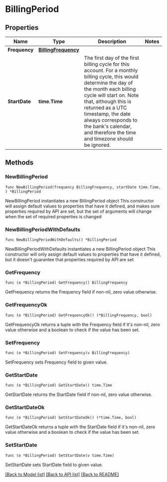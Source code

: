 # BillingPeriod

## Properties

Name | Type | Description | Notes
------------ | ------------- | ------------- | -------------
**Frequency** | [**BillingFrequency**](BillingFrequency.md) |  | 
**StartDate** | **time.Time** | The first day of the first billing cycle for this account. For a monthly billing cycle, this would determine the day of the month each billing cycle will start on. Note that, although this is returned as a UTC timestamp, the date always corresponds to the bank&#39;s calendar, and therefore the time and timezone should be ignored.  | 

## Methods

### NewBillingPeriod

`func NewBillingPeriod(frequency BillingFrequency, startDate time.Time, ) *BillingPeriod`

NewBillingPeriod instantiates a new BillingPeriod object
This constructor will assign default values to properties that have it defined,
and makes sure properties required by API are set, but the set of arguments
will change when the set of required properties is changed

### NewBillingPeriodWithDefaults

`func NewBillingPeriodWithDefaults() *BillingPeriod`

NewBillingPeriodWithDefaults instantiates a new BillingPeriod object
This constructor will only assign default values to properties that have it defined,
but it doesn't guarantee that properties required by API are set

### GetFrequency

`func (o *BillingPeriod) GetFrequency() BillingFrequency`

GetFrequency returns the Frequency field if non-nil, zero value otherwise.

### GetFrequencyOk

`func (o *BillingPeriod) GetFrequencyOk() (*BillingFrequency, bool)`

GetFrequencyOk returns a tuple with the Frequency field if it's non-nil, zero value otherwise
and a boolean to check if the value has been set.

### SetFrequency

`func (o *BillingPeriod) SetFrequency(v BillingFrequency)`

SetFrequency sets Frequency field to given value.


### GetStartDate

`func (o *BillingPeriod) GetStartDate() time.Time`

GetStartDate returns the StartDate field if non-nil, zero value otherwise.

### GetStartDateOk

`func (o *BillingPeriod) GetStartDateOk() (*time.Time, bool)`

GetStartDateOk returns a tuple with the StartDate field if it's non-nil, zero value otherwise
and a boolean to check if the value has been set.

### SetStartDate

`func (o *BillingPeriod) SetStartDate(v time.Time)`

SetStartDate sets StartDate field to given value.



[[Back to Model list]](../README.md#documentation-for-models) [[Back to API list]](../README.md#documentation-for-api-endpoints) [[Back to README]](../README.md)



